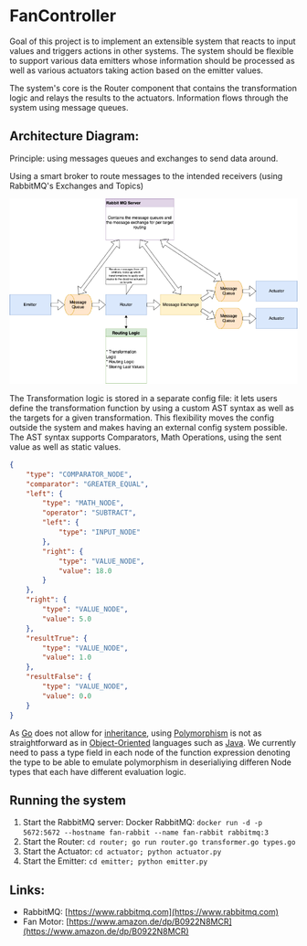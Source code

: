 # FanController

Goal of this project is to implement an extensible system that reacts to input values and triggers actions in other systems. The system should be flexible to support various data emitters whose information should be processed as well as various actuators taking action based on the emitter values.

The system's core is the Router component that contains the transformation logic and relays the results to the actuators. Information flows through the system using message queues.

## Architecture Diagram:
Principle: using messages queues and exchanges to send data around.

Using a smart broker to route messages to the intended receivers (using RabbitMQ's Exchanges and Topics)

![Architecture Diagram](./documentation/FanController.png)

The Transformation logic is stored in a separate config file: it lets users define the transformation function by using a custom AST syntax as well as the targets for a given transformation. This flexibility moves the config outside the system and makes having an external config system possible.
The AST syntax supports Comparators, Math Operations, using the sent value as well as static values.

```json
{
    "type": "COMPARATOR_NODE",
    "comparator": "GREATER_EQUAL",
    "left": {
        "type": "MATH_NODE",
        "operator": "SUBTRACT",
        "left": {
            "type": "INPUT_NODE"
        },
        "right": {
            "type": "VALUE_NODE",
            "value": 18.0
        }
    },
    "right": {
        "type": "VALUE_NODE",
        "value": 5.0
    },
    "resultTrue": {
        "type": "VALUE_NODE",
        "value": 1.0
    },
    "resultFalse": {
        "type": "VALUE_NODE",
        "value": 0.0
    }
}
```

As [Go](https://go.dev/) does not allow for [inheritance](https://www.geeksforgeeks.org/inheritance-in-golang/), using [Polymorphism](https://en.wikipedia.org/wiki/Polymorphism_(computer_science)) is not as straightforward as in [Object-Oriented](https://www.techtarget.com/searchapparchitecture/definition/object-oriented-programming-OOP) languages such as [Java](https://www.java.com/en/). We currently need to pass a type field in each node of the function expression denoting the type to be able to emulate polymorphism in deserialiying differen Node types that each have different evaluation logic.

## Running the system
1. Start the RabbitMQ server: Docker RabbitMQ: ```docker run -d -p 5672:5672 --hostname fan-rabbit --name fan-rabbit rabbitmq:3```
2. Start the Router: ```cd router; go run router.go transformer.go types.go```
3. Start the Actuator: ```cd actuator; python actuator.py```
4. Start the Emitter: ```cd emitter; python emitter.py```

## Links:
* RabbitMQ: [https://www.rabbitmq.com](https://www.rabbitmq.com)
* Fan Motor: [https://www.amazon.de/dp/B0922N8MCR](https://www.amazon.de/dp/B0922N8MCR)